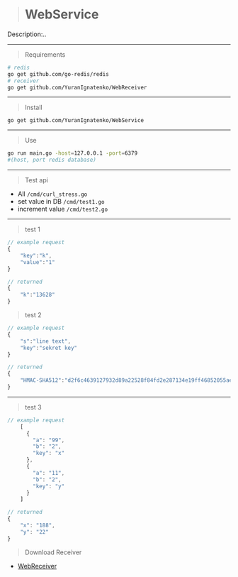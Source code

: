 > # WebService

Description:..

***


> Requirements
```bash
# redis
go get github.com/go-redis/redis
# receiver
go get github.com/YuranIgnatenko/WebReceiver
```
***

> Install
```
go get github.com/YuranIgnatenko/WebService

```
***

> Use

```bash 
go run main.go -host=127.0.0.1 -port=6379
#(host, port redis database)
```
***

> Test api 
* All   `/cmd/curl_stress.go` 
* set value in DB `/cmd/test1.go`
* increment value `/cmd/test2.go`

***

> test 1
```js
// example request
{
	"key":"k",
	"value":"1"
}

// returned
{
	"k":"13628"
}
```

> test 2
```js
// example request
{
	"s":"line text",
	"key":"sekret key"
}

// returned
{
	"HMAC-SHA512":"d2f6c4639127932d89a22528f84fd2e287134e19ff46852055ae78eec4c748f7"
}
```


*** 

> test 3
``` js
// example request
	[
	  {
	    "a": "99",
	    "b": "2",
	    "key": "x"
	  },
	  {
	    "a": "11",
	    "b": "2",
	    "key": "y"
	  }
	]

// returned
{
	"x": "188",
	"y": "22"
}
```

> Download Receiver

* [WebReceiver](http://github.com/YuranIgnatenko/WebReceiver)
